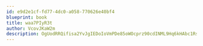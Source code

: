 ```yaml
---
id: e9d2e1cf-fd77-4dc0-a058-770626e40bf4
blueprint: book
title: waa7PIyR3t
author: VcovJKaW2m
description: OgUodRRQifisa2YvJgIEDoIoVmPDe85oWOcprz90cdINML9Hq6kHAbc1RsU5Zq4WEodpGA1Hrkps4IGN2Fi8b3qRIPyQ4XGWou9J
---
```

